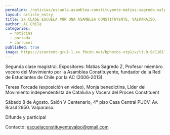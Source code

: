 ```yaml
---
permalink: /noticias/escuela-asamblea-constituyente-matias-sagredo-valparaiso.html
layout: article_entry
title: 2a CLASE ESCUELA POR UNA ASAMBLEA CONSTITUYENTE, VALPARAISO.
author: AC Chile
categories: 
  - noticias
  - portada
  - carrusel
published: true
image: https://scontent-gru1-1.xx.fbcdn.net/hphotos-xtp1/v/t1.0-9/11817212_10153458245681397_1076318858172190093_n.jpg?oh=f24a101d68cfaa70032b6e9055facf9d&oe=56443E06
---
```


Segunda clase magistral.
Expositores: Matías Sagredo Z, Profesor miembro vocero del Movimiento por la Asamblea Constituyente, fundador de la Red de Estudiantes de Chile por la AC (2006-2013).

Teresa Forcade (exposición en video), Monja benedictina, Líder del Movimiento independentista de Cataluña y Vocera del Proces Constituent

Sábado 8 de Agosto. Salón V Centenario, 4º piso Casa Central PUCV. Av. Brasil 2950. Valparaíso.

Difunde y participa!

Contacto: escuelaconstituyentevalpo@gmail.com
